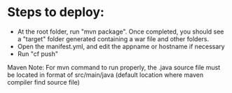 # Steps to deploy:
- At the root folder, run "mvn package". Once completed, you should see a "target" folder
generated containing a war file and other folders.
- Open the manifest.yml, and edit the appname or hostname if necessary
- Run "cf push"

Maven Note: For mvn command to run properly, the .java source file must be located in format of src/main/java (default location where maven compiler find source file)
